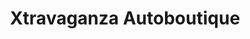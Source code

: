---
title: "Xtravaganza Autoboutique"
url: /nezahualcoyotl/xtravaganza-autoboutique/
shop: Autoteile
---